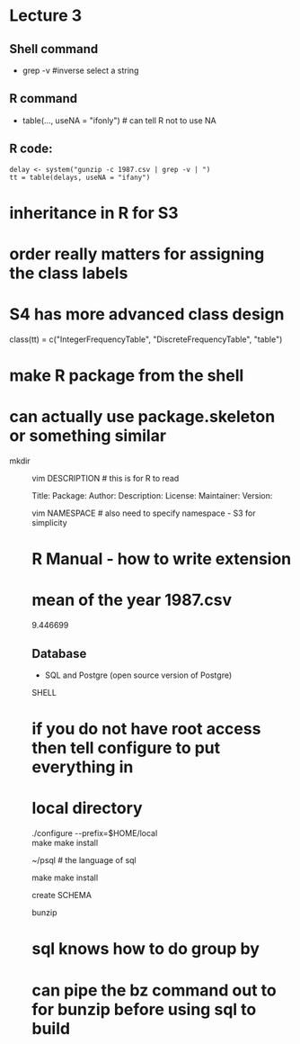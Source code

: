 Lecture 3 
========

Shell command
-----
* grep -v #inverse select a string 

R command
-----
* table(..., useNA = "ifonly") # can tell R not to use NA

R code: 
----
```{r}
delay <- system("gunzip -c 1987.csv | grep -v | ")
tt = table(delays, useNA = "ifany")
```

# inheritance in R for S3  
# order really matters for assigning the class labels 
# S4 has more advanced class design   
class(tt) = c("IntegerFrequencyTable", "DiscreteFrequencyTable", "table")

# make R package from the shell 
# can actually use package.skeleton or something similar 
mkdir <dir>
vim DESCRIPTION # this is for R to read  

Title:
Package: 
Author: 
Description: 
License: 
Maintainer: 
Version: 

vim NAMESPACE # also need to specify namespace - S3 for simplicity

# R Manual - how to write extension 

# mean of the year 1987.csv
9.446699

Database 
----
* SQL and Postgre (open source version of Postgre)

SHELL 
# if you do not have root access then tell configure to put everything in
# local directory
./configure --prefix=$HOME/local  
make 
make install

~/psql # the language of sql  
									
make 
make install

create SCHEMA


bunzip 

# sql knows how to do group by 
# can pipe the bz command out to for bunzip before using sql to build   
